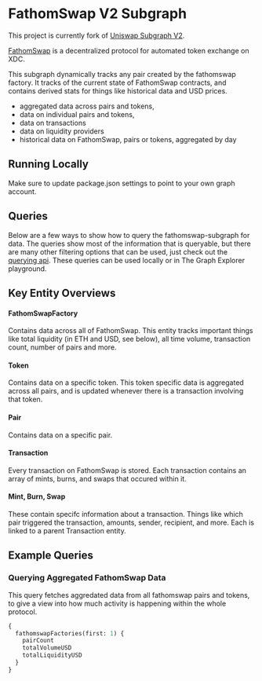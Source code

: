 # FathomSwap V2 Subgraph

This project is currently fork of [Uniswap Subgraph V2](https://github.com/Uniswap/v2-subgraph).

[FathomSwap](https://fathomswap.org/) is a decentralized protocol for automated token exchange on XDC.

This subgraph dynamically tracks any pair created by the fathomswap factory. It tracks of the current state of FathomSwap contracts, and contains derived stats for things like historical data and USD prices.

- aggregated data across pairs and tokens,
- data on individual pairs and tokens,
- data on transactions
- data on liquidity providers
- historical data on FathomSwap, pairs or tokens, aggregated by day

## Running Locally

Make sure to update package.json settings to point to your own graph account.

## Queries

Below are a few ways to show how to query the fathomswap-subgraph for data. The queries show most of the information that is queryable, but there are many other filtering options that can be used, just check out the [querying api](https://thegraph.com/docs/graphql-api). These queries can be used locally or in The Graph Explorer playground.

## Key Entity Overviews

#### FathomSwapFactory

Contains data across all of FathomSwap. This entity tracks important things like total liquidity (in ETH and USD, see below), all time volume, transaction count, number of pairs and more.

#### Token

Contains data on a specific token. This token specific data is aggregated across all pairs, and is updated whenever there is a transaction involving that token.

#### Pair

Contains data on a specific pair.

#### Transaction

Every transaction on FathomSwap is stored. Each transaction contains an array of mints, burns, and swaps that occured within it.

#### Mint, Burn, Swap

These contain specifc information about a transaction. Things like which pair triggered the transaction, amounts, sender, recipient, and more. Each is linked to a parent Transaction entity.

## Example Queries

### Querying Aggregated FathomSwap Data

This query fetches aggredated data from all fathomswap pairs and tokens, to give a view into how much activity is happening within the whole protocol.

```graphql
{
  fathomswapFactories(first: 1) {
    pairCount
    totalVolumeUSD
    totalLiquidityUSD
  }
}
```
